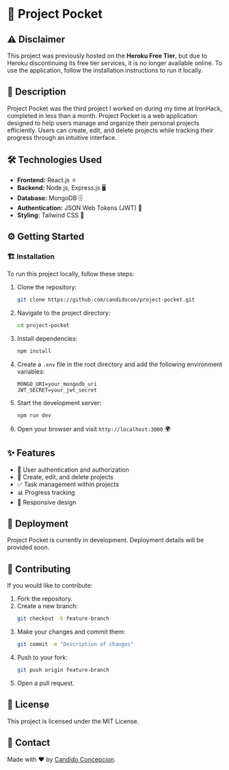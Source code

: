 # 🚀 Project Pocket

## ⚠️ Disclaimer
This project was previously hosted on the **Heroku Free Tier**, but due to Heroku discontinuing its free tier services, it is no longer available online. To use the application, follow the installation instructions to run it locally.

## 📖 Description
Project Pocket was the third project I worked on during my time at IronHack, completed in less than a month.
Project Pocket is a web application designed to help users manage and organize their personal projects efficiently. Users can create, edit, and delete projects while tracking their progress through an intuitive interface.

## 🛠️ Technologies Used
- **Frontend:** React.js ⚛️
- **Backend:** Node.js, Express.js 🖥️
- **Database:** MongoDB 🗄️
- **Authentication:** JSON Web Tokens (JWT) 🔐
- **Styling:** Tailwind CSS 🎨

## ⚙️ Getting Started
### 🏗️ Installation
To run this project locally, follow these steps:

1. Clone the repository:
   ```sh
   git clone https://github.com/candidocon/project-pocket.git
   ```
2. Navigate to the project directory:
   ```sh
   cd project-pocket
   ```
3. Install dependencies:
   ```sh
   npm install
   ```
4. Create a `.env` file in the root directory and add the following environment variables:
   ```env
   MONGO_URI=your_mongodb_uri
   JWT_SECRET=your_jwt_secret
   ```
5. Start the development server:
   ```sh
   npm run dev
   ```
6. Open your browser and visit `http://localhost:3000` 🌍

## ✨ Features
- 🔑 User authentication and authorization
- 📂 Create, edit, and delete projects
- ✅ Task management within projects
- 📊 Progress tracking
- 📱 Responsive design

## 🚀 Deployment
Project Pocket is currently in development. Deployment details will be provided soon.

## 🤝 Contributing
If you would like to contribute:
1. Fork the repository.
2. Create a new branch:
   ```sh
   git checkout -b feature-branch
   ```
3. Make your changes and commit them:
   ```sh
   git commit -m "Description of changes"
   ```
4. Push to your fork:
   ```sh
   git push origin feature-branch
   ```
5. Open a pull request.

## 📜 License
This project is licensed under the MIT License.

## 📩 Contact
Made with ❤️ by [Candido Concepcion](https://github.com/candidocon).


